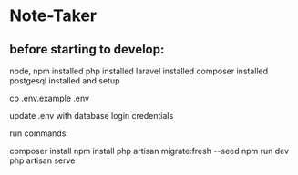 # Note-Taker

## before starting to develop:

node, npm installed
php installed
laravel installed
composer installed
postgesql installed and setup

cp .env.example .env

update .env with database login credentials

run commands:

composer install
npm install
php artisan migrate:fresh --seed
npm run dev
php artisan serve
